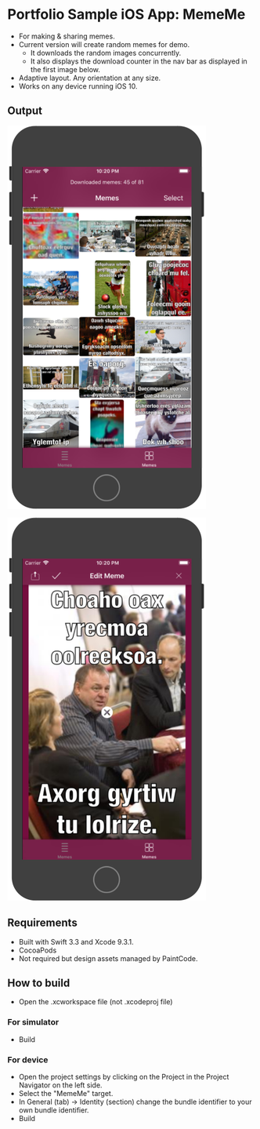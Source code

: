 # Portfolio Sample iOS App: MemeMe

- For making & sharing memes.
- Current version will create random memes for demo.
	- It downloads the random images concurrently.
	- It also displays the download counter in the nav bar as displayed in the first image below.
- Adaptive layout. Any orientation at any size.
- Works on any device running iOS 10.


## Output

![Collection View](Output1.png)

![Edit Meme](Output2.png)


## Requirements

- Built with Swift 3.3 and Xcode 9.3.1.
- CocoaPods
- Not required but design assets managed by PaintCode.


## How to build
- Open the .xcworkspace file (not .xcodeproj file)

### For simulator
- Build

### For device
- Open the project settings by clicking on the Project in the Project Navigator on the left side.
- Select the "MemeMe" target.
- In General (tab) -> Identity (section) change the bundle identifier to your own bundle identifier.
- Build